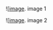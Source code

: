                      
![[image](Screenshot%202021-11-04%20at%2012.22.30.png).   image 1
           
![[image](Screenshot%202021-11-04%20at%2012.05.54.png).   image 2
